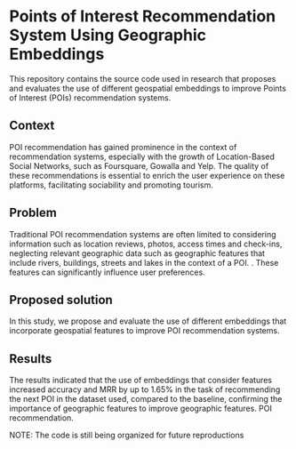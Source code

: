# Points of Interest Recommendation System Using Geographic Embeddings
This repository contains the source code used in research that proposes and evaluates the use of different geospatial embeddings to improve Points of Interest (POIs) recommendation systems.

## Context
POI recommendation has gained prominence in the context of recommendation systems, especially with the growth of Location-Based Social Networks, such as Foursquare, Gowalla and Yelp. The quality of these recommendations is essential to enrich the user experience on these platforms, facilitating sociability and promoting tourism.

## Problem
Traditional POI recommendation systems are often limited to considering information such as location reviews, photos, access times and check-ins, neglecting relevant geographic data such as geographic features that include rivers, buildings, streets and lakes in the context of a POI. . These features can significantly influence user preferences.

## Proposed solution
In this study, we propose and evaluate the use of different embeddings that incorporate geospatial features to improve POI recommendation systems.

## Results
The results indicated that the use of embeddings that consider features increased accuracy and MRR by up to 1.65% in the task of recommending the next POI in the dataset used, compared to the baseline, confirming the importance of geographic features to improve geographic features. POI recommendation.

NOTE: The code is still being organized for future reproductions
